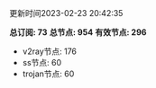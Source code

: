 更新时间2023-02-23 20:42:35

**总订阅: 73**
**总节点: 954**
**有效节点: 296**
- v2ray节点: 176
- ss节点: 60
- trojan节点: 60
